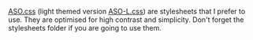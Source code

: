 [ASO.css](https://github.com/alphax10/alphax10/blob/main/ASO.css) (light themed version [ASO-L.css](https://github.com/alphax10/alphax10/blob/main/ASO-L.css)) are stylesheets that I prefer to use. They are optimised for high contrast and simplicity. Don't forget the stylesheets folder if you are going to use them.